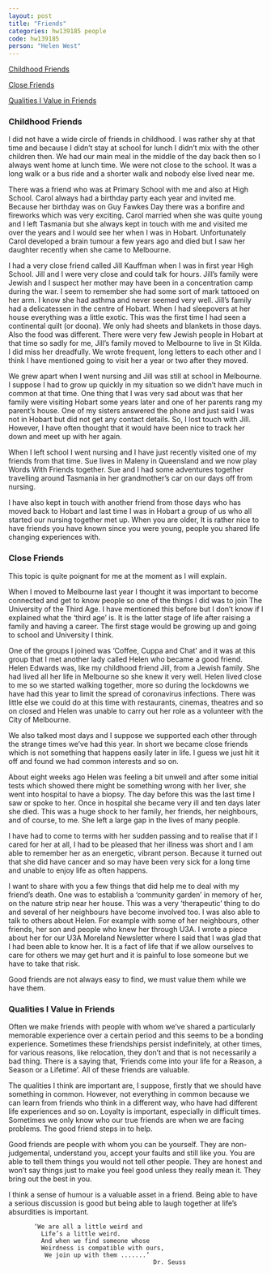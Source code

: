 ```yaml
---
layout: post
title: "Friends"
categories: hw139185 people
code: hw139185
person: "Helen West"
---
```


[Childhood Friends](#childhood-friends)

[Close Friends](#close-friends)

[Qualities I Value in Friends](#qualities-i-value-in-friends)

### Childhood Friends

I did not have a wide circle of friends in childhood. I was rather shy at that time and because I didn’t stay at school for lunch I didn’t mix with the other children then. We had our main meal in the middle of the day back then so I always went home at lunch time. We were not close to the school. It was a long walk or a bus ride and a shorter walk and nobody else lived near me.
 
There was a friend who was at Primary School with me and also at High School. Carol always had a birthday party each year and invited me. Because her birthday was on Guy Fawkes Day there was a bonfire and fireworks which was very exciting. Carol married when she was quite young and I left Tasmania but she always kept in touch with me and visited me over the years and I would see her when I was in Hobart. Unfortunately Carol developed a brain tumour a few years ago and died but I saw her daughter recently when she came to Melbourne.
 
I had a very close friend called Jill Kauffman when I was in first year High School. Jill and I were very close and could talk for hours. Jill’s family were Jewish and I suspect her mother may have been in a concentration camp during the war. I seem to remember she had some sort of mark tattooed on her arm. I know she had asthma and never seemed very well. Jill’s family had a delicatessen in the centre of Hobart. When I had sleepovers at her house everything was a little exotic. This was the first time I had seen a continental quilt (or doona). We only had sheets and blankets in those days. Also the food was different. There were very few Jewish people in Hobart at that time so sadly for me, Jill’s family moved to Melbourne to live in St Kilda. I did miss her dreadfully. We wrote frequent, long letters to each other and I think I have mentioned going to visit her a year or two after they moved.
 
We grew apart when I went nursing and Jill was still at school in Melbourne. I suppose I had to grow up quickly in my situation so we didn’t have much in common at that time. One thing that I was very sad about was that her family were visiting Hobart some years later and one of her parents rang my parent’s house. One of my sisters answered the phone and just said I was not in Hobart but did not get any contact details. So, I lost touch with Jill. However, I have often thought that it would have been nice to track her down and meet up with her again.
 
When I left school I went nursing and I have just recently visited one of my friends from that time. Sue lives in Maleny in Queensland and we now play Words With Friends together. Sue and I had some adventures together travelling around Tasmania in her grandmother’s car on our days off from nursing.
 
I have also kept in touch with another friend from those days who has moved back to Hobart and last time I was in Hobart a group of us who all started our nursing together met up. When you are older, It is rather nice to have friends you have known since you were young, people you shared life changing experiences with.

### Close Friends

This topic is quite poignant for me at the moment as I will explain.

When I moved to Melbourne last year I thought it was important to become connected and get to know people so one of the things I did was to join The University of the Third Age. I have mentioned this before but I don’t know if I explained what the ‘third age’ is. It is the latter stage of life after raising a family and having a career. The first stage would be growing up and going to school and University I think.

One of the groups I joined was ‘Coffee, Cuppa and Chat’ and it was at this group that I met another lady called Helen who became a good friend. Helen Edwards was, like my childhood friend Jill, from a Jewish family. She had lived all her life in Melbourne so she knew it very well. Helen lived close to me so we started walking together, more so during the lockdowns we have had this year to limit the spread of coronavirus infections. There was little else we could do at this time with restaurants, cinemas, theatres and so on closed and Helen was unable to carry out her role as a volunteer with the City of  Melbourne.

We also talked most days and I suppose we supported each other through the strange times we’ve had this year. In short we became close friends which is not something that happens easily later in life. I guess we just hit it off and found we had common interests and so on.

About eight weeks ago Helen was feeling a bit unwell and after some initial tests which showed there might be something wrong with her liver, she went into hospital to have a biopsy. The day before this was the last time I saw or spoke to her. Once in hospital she became very ill and ten days later she died. This was a huge shock to her family, her friends, her neighbours, and of course, to me. She left a large gap in the lives of many people.

I have had to come to terms with her sudden passing and to realise that if I cared for her at all, I had to be pleased that her illness was short and I am able to remember her as an energetic, vibrant person. Because it turned out that she did have cancer and so may have been very sick for a long time and unable to enjoy life as often happens.

I want to share with you a few things that did help me to deal with my friend’s death. One was to establish a ‘community garden’ in memory of her, on the nature strip near her house. This was a very ‘therapeutic’ thing to do and several of her neighbours have become involved too. I was also able to talk to others about Helen. For example with some of her neighbours, other friends, her son and people who knew her through U3A. I wrote a piece about her for our U3A Moreland Newsletter where I said that I was glad that I had been able to know her. It is a fact of life that if we allow ourselves to care for others we may get hurt and it is painful to lose someone but we have to take that risk.

Good friends are not always easy to find, we must value them while we have them.

### Qualities I Value in Friends

Often we make friends with people with whom we’ve shared a particularly memorable experience over a certain period and this seems to be a bonding experience. Sometimes these friendships persist indefinitely, at other times, for various reasons, like relocation, they don’t and that is not necessarily a bad thing. There is a saying that, ‘Friends come into your life for a Reason, a Season or a Lifetime’. All of these friends are valuable.
 
The qualities I think are important are, I suppose, firstly that we should have something in common. However, not everything in common because we can learn from friends who think in a different way, who have had different life experiences and so on. Loyalty is important, especially in difficult times. Sometimes we only know who our true friends are when we are facing problems. The good friend steps in to help.
 
Good friends are people with whom you can be yourself. They are non-judgemental, understand you, accept your faults and still like you. You are able to tell them things you would not tell other people. They are honest and won’t say things just to make you feel good unless they really mean it. They bring out the best in you.
 
I think a sense of humour is a valuable asset in a friend. Being able to have a serious discussion is good but being able to laugh together at life’s absurdities is important.
 
           ‘We are all a little weird and
             Life’s a little weird.
             And when we find someone whose
             Weirdness is compatible with ours,
              We join up with them .......’
                                            Dr. Seuss
